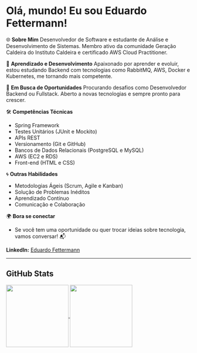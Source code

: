 # Olá, mundo! Eu sou Eduardo Fettermann!

🌐 **Sobre Mim**
Desenvolvedor de Software e estudante de Análise e Desenvolvimento de Sistemas. Membro ativo da comunidade Geração Caldeira do Instituto Caldeira e certificado AWS Cloud Practitioner.

🚀 **Aprendizado e Desenvolvimento**
Apaixonado por aprender e evoluir, estou estudando Backend com tecnologias como RabbitMQ, AWS, Docker e Kubernetes, me tornando mais competente.

💼 **Em Busca de Oportunidades**
Procurando desafios como Desenvolvedor Backend ou Fullstack. Aberto a novas tecnologias e sempre pronto para crescer.

🛠️ **Competências Técnicas**
- Spring Framework
- Testes Unitários (JUnit e Mockito)
- APIs REST
- Versionamento (Git e GitHub)
- Bancos de Dados Relacionais (PostgreSQL e MySQL)
- AWS (EC2 e RDS)
- Front-end (HTML e CSS)

🌀 **Outras Habilidades**
- Metodologias Ágeis (Scrum, Agile e Kanban)
- Solução de Problemas Inéditos
- Aprendizado Contínuo
- Comunicação e Colaboração

🌍 **Bora se conectar**
- Se você tem uma oportunidade ou quer trocar ideias sobre tecnologia, vamos conversar! 📬

**LinkedIn:** [Eduardo Fettermann](https://www.linkedin.com/in/eduardo-fettermann)

---




## GitHub Stats

<a href="https://github.com/eduardofettermann">
  <img height=170 align="center" src="https://github-readme-stats-eight-theta.vercel.app/api?username=eduardofettermann&show_icons=true&theme=dark&include_all_commits=true&count_private=true&layout=compact"/>
</a>
<a href="https://github.com/eduardofettermann">
  <img height=170 align="center" src="https://github-readme-stats.vercel.app/api/top-langs?username=eduardofettermann&layout=compact&theme=dark&langs_count=8&card_width=320" />
</a>

